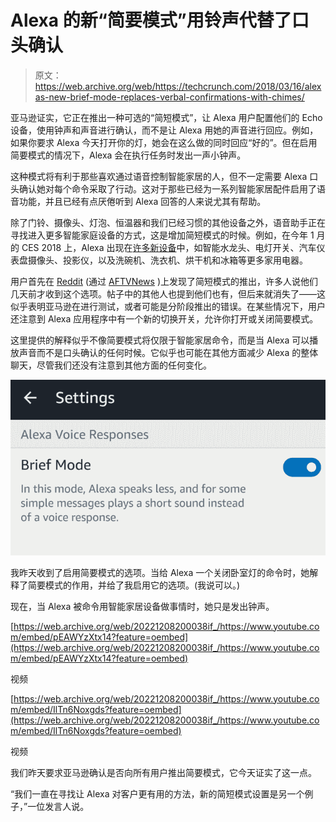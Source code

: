 # Alexa 的新“简要模式”用铃声代替了口头确认

> 原文：<https://web.archive.org/web/https://techcrunch.com/2018/03/16/alexas-new-brief-mode-replaces-verbal-confirmations-with-chimes/>

亚马逊证实，它正在推出一种可选的“简短模式”，让 Alexa 用户配置他们的 Echo 设备，使用钟声和声音进行确认，而不是让 Alexa 用她的声音进行回应。例如，如果你要求 Alexa 今天打开你的灯，她会在这么做的同时回应“好的”。但在启用简要模式的情况下，Alexa 会在执行任务时发出一声小钟声。

这种模式将有利于那些喜欢通过语音控制智能家居的人，但不一定需要 Alexa 口头确认她对每个命令采取了行动。这对于那些已经为一系列智能家居配件启用了语音功能，并且已经有点厌倦听到 Alexa 回答的人来说尤其有帮助。

除了门铃、摄像头、灯泡、恒温器和我们已经习惯的其他设备之外，语音助手正在寻找进入更多智能家庭设备的方式，这是增加简短模式的时候。例如，在今年 1 月的 CES 2018 上，Alexa 出现在[许多新设备](https://web.archive.org/web/20221208200038/https://www.androidpolice.com/2018/01/13/ces-2018-wrap-alexa-continues-smart-home-dominance/)中，如智能水龙头、电灯开关、汽车仪表盘摄像头、投影仪，以及洗碗机、洗衣机、烘干机和冰箱等更多家用电器。

用户首先在 [Reddit](https://web.archive.org/web/20221208200038/https://www.reddit.com/r/amazonecho/comments/840rb7/no_more_ok_just_got_an_option_to_turn_on_brief/?st=jepqot7z&sh=4c576b6a) (通过 [AFTVNews](https://web.archive.org/web/20221208200038/http://www.aftvnews.com/amazon-appears-to-be-testing-a-new-brief-mode-which-reduces-alexas-superfluous-verbal-responses/) )上发现了简短模式的推出，许多人说他们几天前才收到这个选项。帖子中的其他人也提到他们也有，但后来就消失了——这似乎表明亚马逊在进行测试，或者可能是分阶段推出的错误。在某些情况下，用户还注意到 Alexa 应用程序中有一个新的切换开关，允许你打开或关闭简要模式。

这里提供的解释似乎不像简要模式将仅限于智能家居命令，而是当 Alexa 可以播放声音而不是口头确认的任何时候。它似乎也可能在其他方面减少 Alexa 的整体聊天，尽管我们还没有注意到其他方面的任何变化。

![](img/eb6ebaeda04f53eb4412ae1d077fe26f.png)

我昨天收到了启用简要模式的选项。当给 Alexa 一个关闭卧室灯的命令时，她解释了简要模式的作用，并给了我启用它的选项。(我说可以。)

现在，当 Alexa 被命令用智能家居设备做事情时，她只是发出钟声。

[https://web.archive.org/web/20221208200038if_/https://www.youtube.com/embed/pEAWYzXtx14?feature=oembed](https://web.archive.org/web/20221208200038if_/https://www.youtube.com/embed/pEAWYzXtx14?feature=oembed)

视频

[https://web.archive.org/web/20221208200038if_/https://www.youtube.com/embed/IlTn6Noxgds?feature=oembed](https://web.archive.org/web/20221208200038if_/https://www.youtube.com/embed/IlTn6Noxgds?feature=oembed)

视频

我们昨天要求亚马逊确认是否向所有用户推出简要模式，它今天证实了这一点。

“我们一直在寻找让 Alexa 对客户更有用的方法，新的简短模式设置是另一个例子，”一位发言人说。
